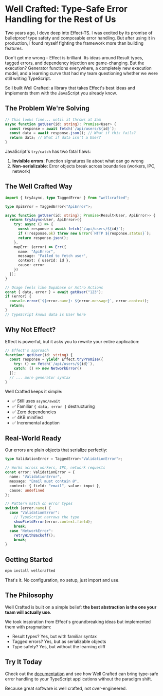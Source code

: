 # Well Crafted: Type-Safe Error Handling for the Rest of Us

Two years ago, I dove deep into Effect-TS. I was excited by its promise of bulletproof type safety and composable error handling. But after using it in production, I found myself fighting the framework more than building features.

Don't get me wrong - Effect is brilliant. Its ideas around Result types, tagged errors, and dependency injection are game-changing. But the execution? Generator functions everywhere, a completely new execution model, and a learning curve that had my team questioning whether we were still writing TypeScript.

So I built Well Crafted: a library that takes Effect's best ideas and implements them with the JavaScript you already know.

## The Problem We're Solving

```typescript
// This looks fine... until it throws at 3am
async function getUser(id: string): Promise<User> {
  const response = await fetch(`/api/users/${id}`);
  const data = await response.json(); // What if this fails?
  return data; // What if data isn't a User?
}
```

JavaScript's `try/catch` has two fatal flaws:
1. **Invisible errors**: Function signatures lie about what can go wrong
2. **Non-serializable**: Error objects break across boundaries (workers, IPC, network)

## The Well Crafted Way

```typescript
import { tryAsync, type TaggedError } from "wellcrafted";

type ApiError = TaggedError<"ApiError">;

async function getUser(id: string): Promise<Result<User, ApiError>> {
  return tryAsync<User, ApiError>({
    try: async () => {
      const response = await fetch(`/api/users/${id}`);
      if (!response.ok) throw new Error(`HTTP ${response.status}`);
      return response.json();
    },
    mapErr: (error) => Err({
      name: "ApiError",
      message: "Failed to fetch user",
      context: { userId: id },
      cause: error
    })
  });
}

// Usage feels like Supabase or Astro Actions
const { data, error } = await getUser("123");
if (error) {
  console.error(`${error.name}: ${error.message}`, error.context);
  return;
}
// TypeScript knows data is User here
```

## Why Not Effect?

Effect is powerful, but it asks you to rewrite your entire application:

```typescript
// Effect's approach
function* getUser(id: string) {
  const response = yield* Effect.tryPromise({
    try: () => fetch(`/api/users/${id}`),
    catch: () => new NetworkError()
  });
  // ... more generator syntax
}
```

Well Crafted keeps it simple:
- ✅ Still uses `async/await`
- ✅ Familiar `{ data, error }` destructuring
- ✅ Zero dependencies
- ✅ 4KB minified
- ✅ Incremental adoption

## Real-World Ready

Our errors are plain objects that serialize perfectly:

```typescript
type ValidationError = TaggedError<"ValidationError">;

// Works across workers, IPC, network requests
const error: ValidationError = {
  name: "ValidationError",
  message: "Email must contain @",
  context: { field: "email", value: input },
  cause: undefined
};

// Pattern match on error types
switch (error.name) {
  case "ValidationError":
    // TypeScript narrows the type
    showFieldError(error.context.field);
    break;
  case "NetworkError":
    retryWithBackoff();
    break;
}
```

## Getting Started

```bash
npm install wellcrafted
```

That's it. No configuration, no setup, just import and use.

## The Philosophy

Well Crafted is built on a simple belief: **the best abstraction is the one your team will actually use**.

We took inspiration from Effect's groundbreaking ideas but implemented them with pragmatism:
- Result types? Yes, but with familiar syntax
- Tagged errors? Yes, but as serializable objects
- Type safety? Yes, but without the learning cliff

## Try It Today

Check out the [documentation](https://github.com/yourusername/wellcrafted) and see how Well Crafted can bring type-safe error handling to your TypeScript applications without the paradigm shift.

Because great software is well crafted, not over-engineered.